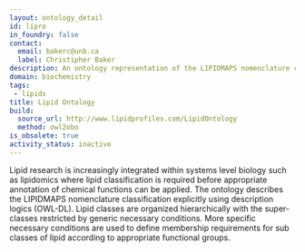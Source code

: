 ```yaml
---
layout: ontology_detail
id: lipro
in_foundry: false
contact:
  email: bakerc@unb.ca
  label: Christipher Baker
description: An ontology representation of the LIPIDMAPS nomenclature classification.
domain: biochemistry
tags:
 - lipids
title: Lipid Ontology
build:
  source_url: http://www.lipidprofiles.com/LipidOntology
  method: owl2obo
is_obsolete: true
activity_status: inactive
---
```


Lipid research is increasingly integrated within systems level biology such as lipidomics where lipid classification is required before appropriate annotation of chemical functions can be applied. The ontology describes the LIPIDMAPS nomenclature classification explicitly using description logics (OWL-DL). Lipid classes are organized hierarchically with the super-classes restricted by generic necessary conditions. More specific necessary conditions are used to define membership requirements for sub classes of lipid according to appropriate functional groups.
